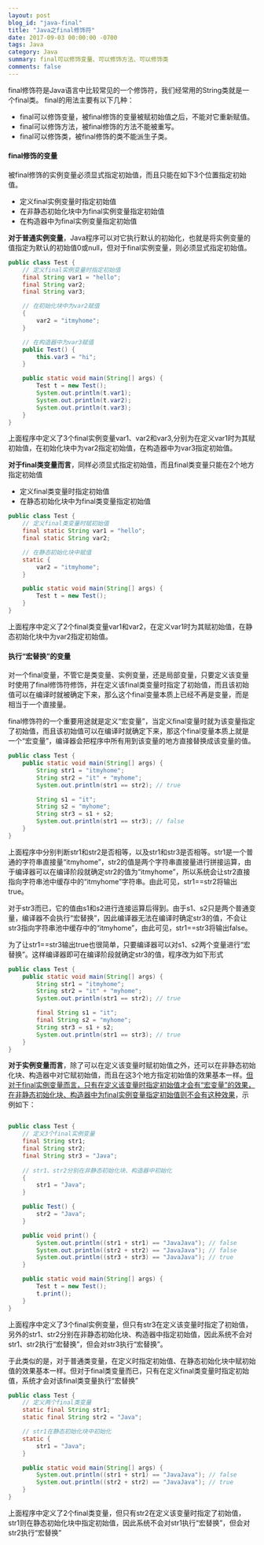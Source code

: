 ```yaml
---
layout: post
blog_id: "java-final"
title: "Java之final修饰符"
date: 2017-09-03 00:00:00 -0700
tags: Java
category: Java
summary: final可以修饰变量、可以修饰方法、可以修饰类
comments: false
---
```


final修饰符是Java语言中比较常见的一个修饰符，我们经常用的String类就是一个final类。
final的用法主要有以下几种：

+ final可以修饰变量，被final修饰的变量被赋初始值之后，不能对它重新赋值。
+ final可以修饰方法，被final修饰的方法不能被重写。
+ final可以修饰类，被final修饰的类不能派生子类。

#### final修饰的变量

被final修饰的实例变量必须显式指定初始值，而且只能在如下3个位置指定初始值。

+ 定义final实例变量时指定初始值
+ 在非静态初始化块中为final实例变量指定初始值
+ 在构造器中为final实例变量指定初始值

**对于普通实例变量**，Java程序可以对它执行默认的初始化，也就是将实例变量的值指定为默认的初始值0或null，但对于final实例变量，则必须显式指定初始值。

```java
public class Test {
    // 定义final实例变量时指定初始值
    final String var1 = "hello";
    final String var2;
    final String var3;

    // 在初始化块中为var2赋值
    {
        var2 = "itmyhome";
    }

    // 在构造器中为var3赋值
    public Test() {
        this.var3 = "hi";
    }

    public static void main(String[] args) {
        Test t = new Test();
        System.out.println(t.var1);
        System.out.println(t.var2);
        System.out.println(t.var3);
    }
}
```

上面程序中定义了3个final实例变量var1、var2和var3,分别为在定义var1时为其赋初始值，在初始化块中为var2指定初始值，在构造器中为var3指定初始值。

**对于final类变量而言**，同样必须显式指定初始值，而且final类变量只能在2个地方指定初始值

+ 定义final类变量时指定初始值
+ 在静态初始化块中为final类变量指定初始值

```java
public class Test {
    // 定义final类变量时赋初始值
    final static String var1 = "hello";
    final static String var2;

    // 在静态初始化块中赋值
    static {
        var2 = "itmyhome";
    }

    public static void main(String[] args) {
        Test t = new Test();
    }
}
```

上面程序中定义了2个final类变量var1和var2，在定义var1时为其赋初始值，在静态初始化块中为var2指定初始值。

#### 执行“宏替换”的变量

对一个final变量，不管它是类变量、实例变量，还是局部变量，只要定义该变量时使用了final修饰符修饰，并在定义该final类变量时指定了初始值，而且该初始值可以在编译时就被确定下来，那么这个final变量本质上已经不再是变量，而是相当于一个直接量。

final修饰符的一个重要用途就是定义“宏变量”，当定义final变量时就为该变量指定了初始值，而且该初始值可以在编译时就确定下来，那这个final变量本质上就是一个“宏变量”，编译器会把程序中所有用到该变量的地方直接替换成该变量的值。

```java
public class Test {
    public static void main(String[] args) {
        String str1 = "itmyhome";
        String str2 = "it" + "myhome";
        System.out.println(str1 == str2); // true

        String s1 = "it";
        String s2 = "myhome";
        String str3 = s1 + s2;
        System.out.println(str1 == str3); // false
    }
}
```

上面程序中分别判断str1和str2是否相等，以及str1和str3是否相等。str1是一个普通的字符串直接量“itmyhome”，str2的值是两个字符串直接量进行拼接运算，由于编译器可以在编译阶段就确定str2的值为“itmyhome”，所以系统会让str2直接指向字符串池中缓存中的“itmyhome”字符串。由此可见，str1==str2将输出true。

对于str3而已，它的值由s1和s2进行连接运算后得到。由于s1、s2只是两个普通变量，编译器不会执行“宏替换”，因此编译器无法在编译时确定str3的值，不会让str3指向字符串池中缓存中的“itmyhome”，由此可见，str1==str3将输出false。

为了让str1==str3输出true也很简单，只要编译器可以对s1、s2两个变量进行“宏替换”。这样编译器即可在编译阶段就确定str3的值，程序改为如下形式

```java
public class Test {
    public static void main(String[] args) {
        String str1 = "itmyhome";
        String str2 = "it" + "myhome";
        System.out.println(str1 == str2); // true

        final String s1 = "it";
        final String s2 = "myhome";
        String str3 = s1 + s2;
        System.out.println(str1 == str3); // true
    }
}
```

**对于实例变量而言**，除了可以在定义该变量时赋初始值之外，还可以在非静态初始化块、构造器中对它赋初始值，而且在这3个地方指定初始值的效果基本一样。<span style="text-decoration: underline;">但对于final实例变量而言，只有在定义该变量时指定初始值才会有“宏变量”的效果，在非静态初始化块、构造器中为final实例变量指定初始值则不会有这种效果</span>，示例如下：

```java

public class Test {
    // 定义3个final实例变量
    final String str1;
    final String str2;
    final String str3 = "Java";
	
    // str1、str2分别在非静态初始化块、构造器中初始化
    {
        str1 = "Java";
    }

    public Test() {
        str2 = "Java";
    }

    public void print() {
        System.out.println((str1 + str1) == "JavaJava"); // false
        System.out.println((str2 + str2) == "JavaJava"); // false
        System.out.println((str3 + str3) == "JavaJava"); // true
    }

    public static void main(String[] args) {
        Test t = new Test();
        t.print();
    }
}
```

上面程序中定义了3个final实例变量，但只有str3在定义该变量时指定了初始值，另外的str1、str2分别在非静态初始化块、构造器中指定初始值，因此系统不会对str1、str2执行“宏替换”，但会对str3执行“宏替换”。

于此类似的是，对于普通类变量，在定义时指定初始值、在静态初始化块中赋初始值的效果基本一样。但对于final类变量而已，只有在定义final类变量时指定初始值，系统才会对该final类变量执行“宏替换”

```java
public class Test {
    // 定义两个final类变量
    static final String str1;
    static final String str2 = "Java";

    // str1在静态初始化块中初始化
    static {
        str1 = "Java";
    }

    public static void main(String[] args) {
        System.out.println((str1 + str1) == "JavaJava"); // false
        System.out.println((str2 + str2) == "JavaJava"); // true
    }
}
```

上面程序中定义了2个final类变量，但只有str2在定义该变量时指定了初始值，str1则在静态初始化块中指定初始值，因此系统不会对str1执行“宏替换”，但会对str2执行“宏替换”



